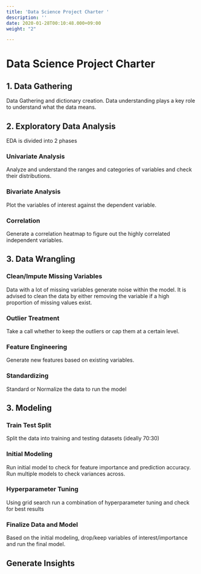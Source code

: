 ```yaml
---
title: 'Data Science Project Charter '
description: ''
date: 2020-01-28T00:10:48.000+09:00
weight: "2"

---
```

# Data Science Project Charter

## 1. Data Gathering

Data Gathering and dictionary creation. Data understanding plays a key role to understand what the data means.

## 2. Exploratory Data Analysis

EDA is divided into 2 phases

### Univariate Analysis

Analyze and understand the ranges and categories of variables and check their distributions.

### Bivariate Analysis

Plot the variables of interest against the dependent variable.

### Correlation

Generate a correlation heatmap to figure out the highly correlated independent variables.

## 3. Data Wrangling

### Clean/Impute Missing Variables

Data with a lot of missing variables generate noise within the model. It is advised to clean the data by either removing the variable if a high proportion of missing values exist.

### Outlier Treatment

Take a call whether to keep the outliers or cap them at a certain level.

### Feature Engineering

Generate new features based on existing variables.

### Standardizing

Standard or Normalize the data to run the model

## 3. Modeling

### Train Test Split

Split the data into training and testing datasets (ideally 70:30)

### Initial Modeling

Run initial model to check for feature importance and prediction accuracy. Run multiple models to check variances across.

### Hyperparameter Tuning

Using grid search run a combination of hyperparameter tuning and check for best results

### Finalize Data and Model

Based on the initial modeling, drop/keep variables of interest/importance and run the final model. 

## Generate Insights